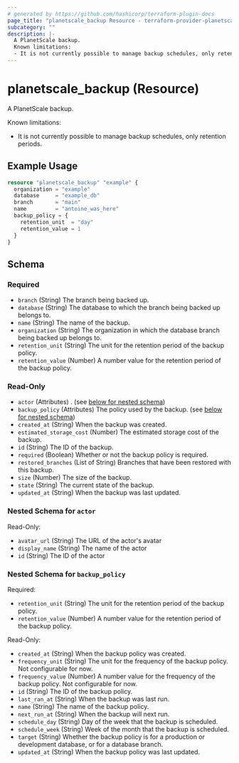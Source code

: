 ```yaml
---
# generated by https://github.com/hashicorp/terraform-plugin-docs
page_title: "planetscale_backup Resource - terraform-provider-planetscale"
subcategory: ""
description: |-
  A PlanetScale backup.
  Known limitations:
  - It is not currently possible to manage backup schedules, only retention periods.
---
```


# planetscale_backup (Resource)

A PlanetScale backup.

Known limitations:
- It is not currently possible to manage backup schedules, only retention periods.

## Example Usage

```terraform
resource "planetscale_backup" "example" {
  organization = "example"
  database     = "example_db"
  branch       = "main"
  name         = "antoine_was_here"
  backup_policy = {
    retention_unit  = "day"
    retention_value = 1
  }
}
```

<!-- schema generated by tfplugindocs -->
## Schema

### Required

- `branch` (String) The branch being backed up.
- `database` (String) The database to which the branch being backed up belongs to.
- `name` (String) The name of the backup.
- `organization` (String) The organization in which the database branch being backed up belongs to.
- `retention_unit` (String) The unit for the retention period of the backup policy.
- `retention_value` (Number) A number value for the retention period of the backup policy.

### Read-Only

- `actor` (Attributes) . (see [below for nested schema](#nestedatt--actor))
- `backup_policy` (Attributes) The policy used by the backup. (see [below for nested schema](#nestedatt--backup_policy))
- `created_at` (String) When the backup was created.
- `estimated_storage_cost` (Number) The estimated storage cost of the backup.
- `id` (String) The ID of the backup.
- `required` (Boolean) Whether or not the backup policy is required.
- `restored_branches` (List of String) Branches that have been restored with this backup.
- `size` (Number) The size of the backup.
- `state` (String) The current state of the backup.
- `updated_at` (String) When the backup was last updated.

<a id="nestedatt--actor"></a>
### Nested Schema for `actor`

Read-Only:

- `avatar_url` (String) The URL of the actor's avatar
- `display_name` (String) The name of the actor
- `id` (String) The ID of the actor


<a id="nestedatt--backup_policy"></a>
### Nested Schema for `backup_policy`

Required:

- `retention_unit` (String) The unit for the retention period of the backup policy.
- `retention_value` (Number) A number value for the retention period of the backup policy.

Read-Only:

- `created_at` (String) When the backup policy was created.
- `frequency_unit` (String) The unit for the frequency of the backup policy. Not configurable for now.
- `frequency_value` (Number) A number value for the frequency of the backup policy. Not configurable for now.
- `id` (String) The ID of the backup policy.
- `last_ran_at` (String) When the backup was last run.
- `name` (String) The name of the backup policy.
- `next_run_at` (String) When the backup will next run.
- `schedule_day` (String) Day of the week that the backup is scheduled.
- `schedule_week` (String) Week of the month that the backup is scheduled.
- `target` (String) Whether the backup policy is for a production or development database, or for a database branch.
- `updated_at` (String) When the backup policy was last updated.
